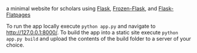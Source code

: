 a minimal website for scholars using [Flask](http://flask.pocoo.org/), [Frozen-Flask](http://pythonhosted.org/Frozen-Flask/), and [Flask-Flatpages](http://pythonhosted.org/Flask-FlatPages/)

To run the app locally execute `python app.py` and navigate to http://127.0.0.1:8000/. To build the app into a static site execute `python app.py build` and upload the contents of the build folder to a server of your choice.
	
